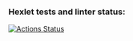 ### Hexlet tests and linter status:
[![Actions Status](https://github.com/DavidDuch0vny/fullstack-javascript-project-44/workflows/hexlet-check/badge.svg)](https://github.com/DavidDuch0vny/fullstack-javascript-project-44/actions)
